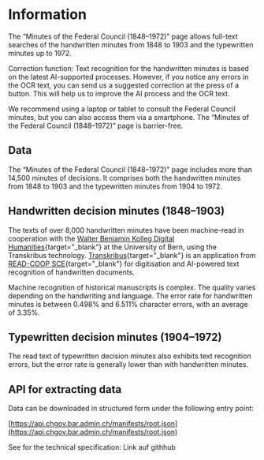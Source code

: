 # Information

The “Minutes of the Federal Council (1848–1972)” page allows full-text searches of the handwritten minutes from 1848 to 1903 and the typewritten minutes up to 1972. 

Correction function:
Text recognition for the handwritten minutes is based on the latest AI-supported processes. However, if you notice any errors in the OCR text, you can send us a suggested correction at the press of a button. This will help us to improve the AI process and the OCR text.

We recommend using a laptop or tablet to consult the Federal Council minutes, but you can also access them via a smartphone. The “Minutes of the Federal Council (1848–1972)” page is barrier-free.

## Data

The “Minutes of the Federal Council (1848–1972)” page includes more than 14,500 minutes of decisions. It comprises both the handwritten minutes from 1848 to 1903 and the typewritten minutes from 1904 to 1972.

## Handwritten decision minutes (1848–1903)

The texts of over 8,000 handwritten minutes have been machine-read in cooperation with the [Walter Benjamin Kolleg Digital Humanities](https://www.dh.unibe.ch/index_ger.html){target="_blank"} at the University of Bern, using the Transkribus technology. [Transkribus](https://readcoop.eu/de/transkribus/){target="_blank"} is an application from [READ-COOP SCE](https://readcoop.eu/de/){target="_blank"} for digitisation and AI-powered text recognition of handwritten documents.

Machine recognition of historical manuscripts is complex. The quality varies depending on the handwriting and language. The error rate for handwritten minutes is between 0.498% and 6.511% character errors, with an average of 3.35%.

## Typewritten decision minutes (1904–1972)

The read text of typewritten decision minutes also exhibits text recognition errors, but the error rate is generally lower than with handwritten minutes.

## API for extracting data

Data can be downloaded in structured form under the following entry point:

[https://api.chgov.bar.admin.ch/manifests/root.json](https://api.chgov.bar.admin.ch/manifests/root.json)

See for the technical specification: Link auf githhub

